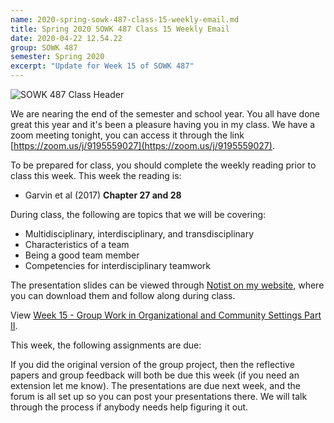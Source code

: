 ```yaml
---
name: 2020-spring-sowk-487-class-15-weekly-email.md
title: Spring 2020 SOWK 487 Class 15 Weekly Email
date: 2020-04-22 12.54.22
group: SOWK 487
semester: Spring 2020
excerpt: "Update for Week 15 of SOWK 487"
---
```


![SOWK 487 Class Header](https://jacobrcampbell.com/assets/media/2020-class-header-sowk-theories-of-practice-ii.png "SOWK 487 Class Header")

We are nearing the end of the semester and school year. You all have done great this year and it's been a pleasure having you in my class. We have a zoom meeting tonight, you can access it through the link [https://zoom.us/j/9195559027](https://zoom.us/j/9195559027).

To be prepared for class, you should complete the weekly reading prior to class this week. This week the reading is:

- Garvin et al (2017) __Chapter 27 and 28__

During class, the following are topics that we will be covering:

- Multidisciplinary, interdisciplinary, and transdisciplinary
- Characteristics of a team
- Being a good team member
- Competencies for interdisciplinary teamwork

The presentation slides can be viewed through [Notist on my website](https://presentations.jacobrcampbell.com), where you can download them and follow along during class.

<p data-notist="campjacob/bcHAaT" data-ratio="4:3">View <a href="https://presentations.jacobrcampbell.com/bcHAaT">Week 15 - Group Work in Organizational and Community Settings Part II</a>.</p><script async src="https://on.notist.cloud/embed/002.js"></script>

This week, the following assignments are due:

If you did the original version of the group project, then the reflective papers and group feedback will both be due this week (if you need an extension let me know). The presentations are due next week, and the forum is all set up so you can post your presentations there. We will talk through the process if anybody needs help figuring it out.